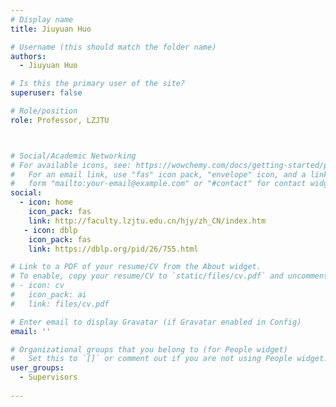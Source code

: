 ```yaml
---
# Display name
title: Jiuyuan Huo

# Username (this should match the folder name)
authors:
  - Jiuyuan Huo

# Is this the primary user of the site?
superuser: false

# Role/position
role: Professor, LZJTU



# Social/Academic Networking
# For available icons, see: https://wowchemy.com/docs/getting-started/page-builder/#icons
#   For an email link, use "fas" icon pack, "envelope" icon, and a link in the
#   form "mailto:your-email@example.com" or "#contact" for contact widget.
social:
  - icon: home
    icon_pack: fas
    link: http://faculty.lzjtu.edu.cn/hjy/zh_CN/index.htm
   - icon: dblp
    icon_pack: fas
    link: https://dblp.org/pid/26/755.html

# Link to a PDF of your resume/CV from the About widget.
# To enable, copy your resume/CV to `static/files/cv.pdf` and uncomment the lines below.
# - icon: cv
#   icon_pack: ai
#   link: files/cv.pdf

# Enter email to display Gravatar (if Gravatar enabled in Config)
email: ''

# Organizational groups that you belong to (for People widget)
#   Set this to `[]` or comment out if you are not using People widget.
user_groups:
  - Supervisors
  
---
```


